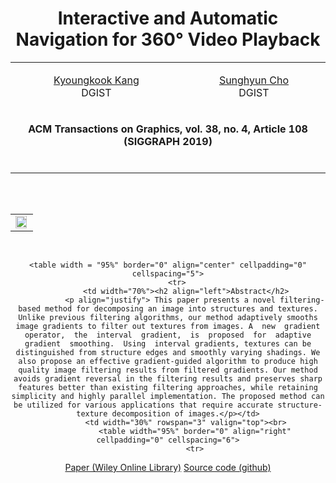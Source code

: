 <!doctype html>
<html>
<head>
    <title> Interactive and Automatic Navigation for 360° Video Playback </title>
</head>

<LINK media=all href= "../glab.css" type=text/css rel=StyleSheet>
<STYLE type=text/css media=all>

#primarycontent {
    MARGIN-LEFT: auto; ; WIDTH: expression(document.body.clientWidth >
800? "800px": "auto" ); MARGIN-RIGHT: auto; TEXT-ALIGN: left; max-width:
800px }
BODY {
    TEXT-ALIGN: center
}
.style1 {font-size: x-small}
</STYLE>






<body>
<DIV id=primarycontent>
<H1 align="center"> Interactive and Automatic Navigation for 360° Video Playback </H1>
<!-- Author header -->
  <table width="90%" border="0" align="center" cellpadding="0" cellspacing="3">
    <tr>
        <td><p align="center"><a href=https://kyoungkookkang.github.io/ target="_blank">Kyoungkook Kang</a><br>DGIST</p></td>
        <td><p align="center"><a href=https://vclab.dgist.ac.kr/scho/ target="_blank">Sunghyun Cho</a><br>DGIST</p></td>
    </tr>
    <tr>
      <td colspan="5">      <p align="center"><strong> ACM Transactions on Graphics, vol. 38, no. 4, Article 108 (SIGGRAPH 2019) </strong></p><br></td>
    </tr>
  </table><br>

<!-- Teasure -->
<table>
    <table width="95%" border="0" align="center" cellpadding="0" cellspacing="0">
    <tr>
        <td><img src=teaser.jpg width=95%></td></tr>
</table><br>

<!-- body -->
    <table width = "95%" border="0" align="center" cellpadding="0" cellspacing="5">
        <tr>
            <td width="70%"><h2 align="left">Abstract</h2>
                <p align="justify"> This paper presents a novel filtering-based method for decomposing an image into structures and textures. Unlike previous filtering algorithms, our method adaptively smooths image gradients to filter out textures from images. A  new  gradient  operator,  the  interval  gradient,  is  proposed  for  adaptive  gradient  smoothing.  Using  interval gradients, textures can be distinguished from structure edges and smoothly varying shadings. We also propose an effective gradient-guided algorithm to produce high quality image filtering results from filtered gradients. Our method avoids gradient reversal in the filtering results and preserves sharp features better than existing filtering approaches, while retaining simplicity and highly parallel implementation. The proposed method can be utilized for various applications that require accurate structure-texture decomposition of images.</p></td>
            <td width="30%" rowspan="3" valign="top"><br>
                <table width="95%" border="0" align="right" cellpadding="0" cellspacing="6">
                <tr>
<td><a href="https://onlinelibrary.wiley.com/doi/abs/10.1111/cgf.12875">Paper (Wiley Online Library)</a>
</td></tr>
<tr>
<td><a href="https://github.com/JunhoJeon/interval_gradient">Source code (github)</a>
</td>
</tr>
<tr><td width=50%><div align="right"></td></tr>
<tr><td width=50%><div align="right"></td></tr>            
</tr>
            </table>
            </td>
        </tr>
        <tr>
        <td>
          <!-- <table align="middle"> <tr> <td> <a href="http://coupe.postech.ac.kr"> <img src="../coupelogo.png"> </a> </td> <td> see the new features in coupe website  <a href="http://coupe.postech.ac.kr"> [link] </td></tr> </a> </table> -->
        </td>
        </tr>
    </table>

</DIV>
</body></html>
